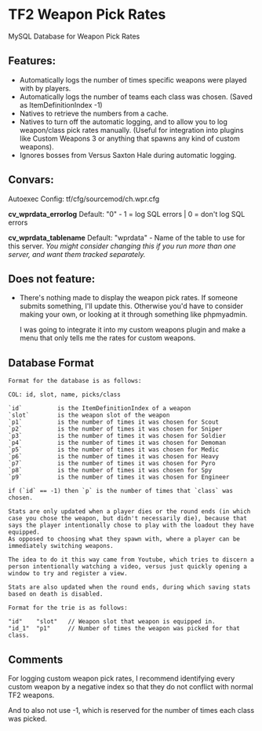 # TF2 Weapon Pick Rates
MySQL Database for Weapon Pick Rates

## Features:

 - Automatically logs the number of times specific weapons were played with by players.
 - Automatically logs the number of teams each class was chosen. (Saved as ItemDefinitionIndex -1)
 - Natives to retrieve the numbers from a cache.
 - Natives to turn off the automatic logging, and to allow you to log weapon/class pick rates manually.
   (Useful for integration into plugins like Custom Weapons 3 or anything that spawns any kind of custom weapons).
 - Ignores bosses from Versus Saxton Hale during automatic logging.
 
## Convars:
Autoexec Config: tf/cfg/sourcemod/ch.wpr.cfg

**cv_wprdata_errorlog** Default: "0" - 1 = log SQL errors | 0 = don't log SQL errors

**cv_wprdata_tablename** Default: "wprdata" - Name of the table to use for this server.
*You might consider changing this if you run more than one server, and want them tracked separately.*
 
## Does not feature:
 - There's nothing made to display the weapon pick rates. If someone submits something, I'll update this.
   Otherwise you'd have to consider making your own, or looking at it through something like phpmyadmin.
   
   I was going to integrate it into my custom weapons plugin and make a menu that only tells me the rates for custom weapons.

## Database Format

    Format for the database is as follows:

    COL: id, slot, name, picks/class

    `id`          is the ItemDefinitionIndex of a weapon
    `slot`        is the weapon slot of the weapon
    `p1`          is the number of times it was chosen for Scout
    `p2`          is the number of times it was chosen for Sniper
    `p3`          is the number of times it was chosen for Soldier
    `p4`          is the number of times it was chosen for Demoman
    `p5`          is the number of times it was chosen for Medic
    `p6`          is the number of times it was chosen for Heavy
    `p7`          is the number of times it was chosen for Pyro
    `p8`          is the number of times it was chosen for Spy
    `p9`          is the number of times it was chosen for Engineer

    if (`id` == -1) then `p` is the number of times that `class` was chosen.

    Stats are only updated when a player dies or the round ends (in which case you chose the weapon, but didn't necessarily die), because that says the player intentionally chose to play with the loadout they have equipped.
    As opposed to choosing what they spawn with, where a player can be immediately switching weapons.

    The idea to do it this way came from Youtube, which tries to discern a person intentionally watching a video, versus just quickly opening a window to try and register a view.

    Stats are also updated when the round ends, during which saving stats based on death is disabled.

    Format for the trie is as follows:

    "id"    "slot"   // Weapon slot that weapon is equipped in.
    "id_1"  "p1"     // Number of times the weapon was picked for that class.
    
## Comments

For logging custom weapon pick rates, I recommend identifying every custom weapon by a negative index so that they do not conflict with normal TF2 weapons.

And to also not use -1, which is reserved for the number of times each class was picked.
